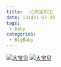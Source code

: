 ```yaml
---
title:  💥💖大宝贝💖💥 
date: 131421-07-28
tags:
 - baby
categories: 
 - BigBaby
---
```


[![大宝贝](https://s1.ax1x.com/2022/05/05/OeR2I1.md.jpg)]()
[![大宝贝](https://s1.ax1x.com/2022/05/05/OeRu5t.md.jpg)]()
